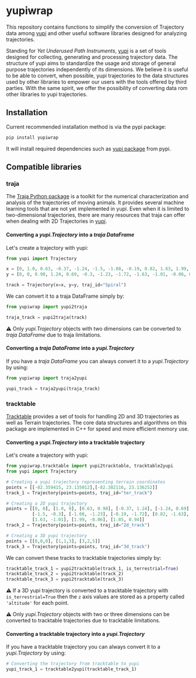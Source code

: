 # yupiwrap

This repository contains functions to simplify the conversion of Trajectory data
among [yupi](https://yupi.readthedocs.io/en/latest/) and other useful software libraries designed for analyzing trajectories.

Standing for *Yet Underused Path Instruments*, [yupi](https://yupi.readthedocs.io/en/latest/) is a set of tools designed for collecting, generating and processing trajectory data. The structure of yupi aims to standardize the usage and storage of general purpose trajectories independently of its dimensions. We believe it is useful to be able to convert, when possible, yupi trajectories to the data structures used by other libraries to
empower our users with the tools offered by third parties. With the same spirit, we offer the possibility of converting data rom other libraries to yupi trajectories.

## Installation

Current recommended installation method is via the pypi package:

```cmd
pip install yupiwrap
```

It will install required dependencies such as [yupi package](https://pypi.org/project/yupi/) from pypi.

## Compatible libraries

### traja

The [Traja Python package](https://traja.readthedocs.io/en/latest/index.html) is a toolkit for the numerical characterization and analysis of the trajectories of moving animals. It provides several machine learning tools that are not yet implemented in yupi. Even when it is limited to two-dimensional trajectories, there are many resources that traja can offer when dealing with 2D Trajectories in [yupi](https://yupi.readthedocs.io/en/latest/).

#### Converting a *yupi.Trajectory* into a *traja DataFrame*

Let's create a trajectory with yupi:

```python
from yupi import Trajectory

x = [0, 1.0, 0.63, -0.37, -1.24, -1.5, -1.08, -0.19, 0.82, 1.63, 1.99, 1.85]
y = [0, 0, 0.98, 1.24, 0.69, -0.3, -1.23, -1.72, -1.63, -1.01, -0.06, 0.94]

track = Trajectory(x=x, y=y, traj_id="Spiral")
```

We can convert it to a traja DataFrame simply by:

```python
from yupiwrap import yupi2traja

traja_track = yupi2traja(track)
```

⚠️ Only *yupi.Trajectory* objects with two dimensions can be converted to *traja DataFrame* due to traja limitations.

#### Converting a *traja DataFrame* into a *yupi.Trajectory*

If you have a *traja DataFrame* you can always convert it to a *yupi.Trajectory* by using:

```python
from yupiwrap import traja2yupi

yupi_track = traja2yupi(traja_track)
```

### tracktable

[Tracktable](https://github.com/sandialabs/tracktable) provides a set of tools for handling 2D and 3D trajectories as well as Terrain trajectories. The core data structures and algorithms on this package are implemented in C++ for speed and more efficient memory use.

#### Converting a *yupi.Trajectory* into a tracktable trajectory

Let's create a trajectory with yupi:

```python
from yupiwrap.tracktable import yupi2tracktable, tracktable2yupi
from yupi import Trajectory

# Creating a yupi trajectory representing terrain coordinates
points = [[-82.359415, 23.135012],[-82.382116, 23.136252]]
track_1 = Trajectory(points=points, traj_id="ter_track")

# Creating a 2D yupi trajectory
points = [[0, 0], [1.0, 0], [0.63, 0.98], [-0.37, 1.24], [-1.24, 0.69],
          [-1.5, -0.3], [-1.08, -1.23], [-0.19, -1.72], [0.82, -1.63],
          [1.63, -1.01], [1.99, -0.06], [1.85, 0.94]]
track_2 = Trajectory(points=points, traj_id="2d_track")

# Creating a 3D yupi trajectory
points = [[0,0,0], [1,1,3], [3,2,5]]
track_3 = Trajectory(points=points, traj_id="3d_track")
```

We can convert these tracks to tracktable trajectories simply by:

```python
tracktable_track_1 = yupi2tracktable(track_1, is_terrestrial=True)
tracktable_track_2 = yupi2tracktable(track_2)
tracktable_track_3 = yupi2tracktable(track_3)
```

⚠️ If a 3D yupi trajectory is converted to a tracktable trajectory with `is_terrestrial=True` then the `z` axis values are stored as a property called `'altitude'` for each point.

⚠️ Only *yupi.Trajectory* objects with two or three dimensions can be converted to tracktable trajectories due to tracktable limitations.

#### Converting a tracktable trajectory into a *yupi.Trajectory*

If you have a tracktable trajectory you can always convert it to a *yupi.Trajectory* by using:

```python
# Converting the trajectory from tracktable to yupi
yupi_track_1 = tracktable2yupi(tracktable_track_1)
```

